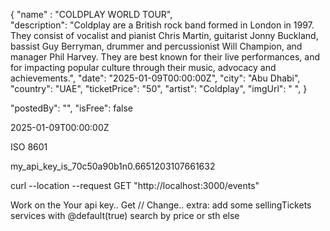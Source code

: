 {
  "name" : "COLDPLAY WORLD TOUR",     
  "description":    "Coldplay are a British rock band formed in London in 1997. They consist of vocalist and pianist Chris Martin, guitarist Jonny Buckland, bassist Guy Berryman, drummer and percussionist Will Champion, and manager Phil Harvey. They are best known for their live performances, and for impacting popular culture through their music, advocacy and achievements.",
  "date":        "2025-01-09T00:00:00Z",
  "city": "Abu Dhabi", 
   "country": "UAE", 
  "ticketPrice":  "50",
  "artist": "Coldplay",
  "imgUrl": " ",
}

  "postedBy": "",
  "isFree": false


2025-01-09T00:00:00Z

ISO 8601

my_api_key_is_70c50a90b1n0.6651203107661632


curl --location --request GET "http://localhost:3000/events" 




Work on the Your api key.. Get // Change..
extra: 
add some sellingTickets services with @default(true)
search by price or sth else
